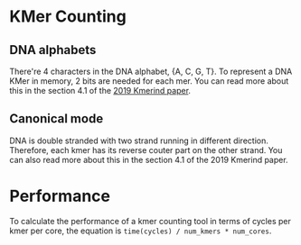 # KMer Counting

## DNA alphabets
There're 4 characters in the DNA alphabet, {A, C, G, T}. To represent a DNA KMer in memory, 2 bits are needed for each mer. 
You can read more about this in the section 4.1 of the [2019 Kmerind paper](https://github.com/mars-research/kmer_wiki/blob/master/papers/bioinformatics/kmerind-acm-tcbb.pdf).

## Canonical mode
DNA is double stranded with two strand running in different direction. Therefore, each kmer has its reverse couter part on the other strand.
You can also read more about this in the section 4.1 of the 2019 Kmerind paper.

# Performance
To calculate the performance of a kmer counting tool in terms of cycles per kmer per core, the equation is `time(cycles) / num_kmers * num_cores`.
